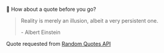📣 How about a quote before you go?

> Reality is merely an illusion, albeit a very persistent one.
>
> <p>- Albert Einstein</p>

Quote requested from [Random Quotes API](https://github.com/lukePeavey/quotable)
